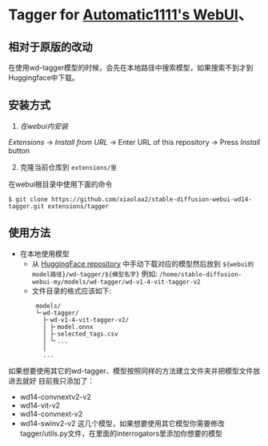 # Tagger for [Automatic1111&#39;s WebUI](https://github.com/AUTOMATIC1111/stable-diffusion-webui)、

## 相对于原版的改动

在使用wd-tagger模型的时候，会先在本地路径中搜索模型，如果搜索不到才到Huggingface中下载。


## 安装方式

1. *在webui内安装*

*Extensions* -> *Install from URL* -> Enter URL of this repository -> Press *Install* button

2. 克隆当前仓库到 `extensions/里`

在webui根目录中使用下面的命令

```shell
$ git clone https://github.com/xiaolaa2/stable-diffusion-webui-wd14-tagger.git extensions/tagger
```


## 使用方法

* 在本地使用模型
  - 从 [HuggingFace repository](https://huggingface.co/SmilingWolf/wd-v1-4-vit-tagger) 中手动下载对应的模型然后放到 `${webui的model路径}/wd-tagger/${模型名字}` 例如: `/home/stable-diffusion-webui-my/models/wd-tagger/wd-v1-4-vit-tagger-v2`
  - 文件目录的格式应该如下:
    ```
     models/
     └╴wd-tagger/
       ├╴wd-v1-4-vit-tagger-v2/
       │ ├╴model.onnx
       │ ├╴selected_tags.csv
       │ └╴...
       │
       ...
    ```
如果想要使用其它的wd-tagger、模型按照同样的方法建立文件夹并把模型文件放进去就好
目前我只添加了：
- wd14-convnextv2-v2
- wd14-vit-v2
- wd14-convnext-v2
- wd14-swinv2-v2
这几个模型，如果想要使用其它模型你需要修改tagger/utils.py文件，在里面的interrogators里添加你想要的模型
